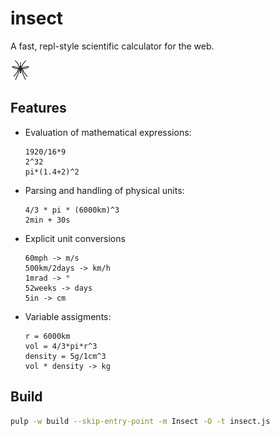 insect
======

A fast, repl-style scientific calculator for the web.

![insect](media/insect-32x32.png)

Features
--------
- Evaluation of mathematical expressions:
  ```
  1920/16*9
  2^32
  pi*(1.4+2)^2
  ```

- Parsing and handling of physical units:
  ```
  4/3 * pi * (6000km)^3
  2min + 30s
  ```

- Explicit unit conversions
  ```
  60mph -> m/s
  500km/2days -> km/h
  1mrad -> °
  52weeks -> days
  5in -> cm
  ```

- Variable assigments:
  ```
  r = 6000km
  vol = 4/3*pi*r^3
  density = 5g/1cm^3
  vol * density -> kg
  ```

Build
-----
```sh
pulp -w build --skip-entry-point -m Insect -O -t insect.js
```

